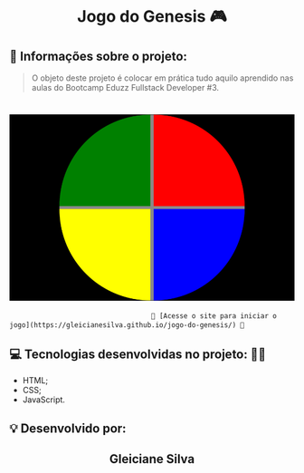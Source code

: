 <h1 align="center"> Jogo do Genesis 🎮 </h1>

## 💬 Informações sobre o projeto:

> O objeto deste projeto é colocar em prática tudo aquilo aprendido nas aulas do Bootcamp Eduzz Fullstack Developer #3.

<h1 align="center"> 
  <img align="center" src="gleicianesilva.github.io_jogo-do-genesis_ (1).png" alt="Imagem de vizualização do site">
  </img>
</h1>

                                       🚀 [Acesse o site para iniciar o jogo](https://gleicianesilva.github.io/jogo-do-genesis/) 🚀

## 💻 Tecnologias desenvolvidas no projeto: 👨‍💻

- HTML;
- CSS;
- JavaScript.



## 💡 Desenvolvido por:

<h2 align="center">Gleiciane Silva</h2>


